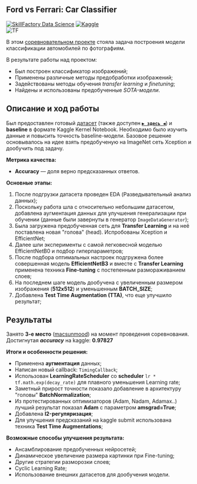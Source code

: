 ## Ford vs Ferrari: Car Classifier
[![SkillFactory Data Science](https://img.shields.io/badge/SF-Data%20Science-brightgreen)](https://skillfactory.ru/data-science)
[![Kaggle](https://img.shields.io/badge/-Kaggle-34b6ef?logo=Kaggle&logoColor=white)](https://www.kaggle.com/c/sf-dl-car-classification)\
![TF](https://img.shields.io/badge/-TensorFlow-FF6F00?logo=TensorFlow&logoColor=white)


В этом [соревновательном проекте](https://www.kaggle.com/c/sf-dl-car-classification) стояла задача построения модели классификации автомобилей по фотографиям.

В результате работы над проектом:
- Был построен классификатор изображений;
- Применены различные методы предобработки изображений;
- Задействованы методы обучения *transfer learning* и *finetuning*;
- Найдены и использованы предобученные *SOTA-модели*.

## Описание и ход работы

Был предоставлен готовый [датасет](https://www.kaggle.com/c/sf-dl-car-classification/data) (также доступен **[`▶ здесь ◀`](https://drive.google.com/drive/folders/16Uwt4yKmC7ZTGD6Igj9mDwYoo882_I_0)**) и **baseline** в формате Kaggle Kernel Notebook.
Необходимо было изучить данные и повысить точность baseline-модели.
Базовое решение основывалось на идее взять предобученую на ImageNet сеть Xception и дообучить под задачу.

**Метрика качества:**
- **Accuracy** — доля верно предсказанных ответов.

**Основные этапы:**
1. После подгрузки датасета проведен EDA (Разведывательный анализ данных);
2. Поскольку работа шла с относительно небольшим датасетом, добавлена аугментация данных для улучшения генерализации при обучении (данные были завернуты в генератор `ImageDataGenerator`);
3. Была загружена предобученная сеть для **Transfer Learning** и на неё поставлена новая "голова" (head). Испробованы Xception и EfficientNet;
4. Далее шли эксперименты с самой легковесной моделью EfficientNetB0 и подбор гиперпараметров;
5. После подбора оптимальных настроек подгружена более совершенная модель **EfficientNetB3** и вместе с **Transfer Learning** применена техника **Fine-tuning** с постепенным размораживанием слоев;
6. На последнем шаге модель дообучена с увеличенным размером изображения (**512x512**) и уменьшенным **BATCH_SIZE**;
7. Добавлена **Test Time Augmentation (TTA)**, что еще улучшило результат;


## Результаты

Занято **3-е место** ([macsunmood](https://www.kaggle.com/c/sf-dl-car-classification/leaderboard)) на момент проведения соревнования.\
Достигнутая **_accuracy_** на kaggle: **0.97827**

**Итоги и особенности решения:**
- Применена **аугментация** данных;
- Написан новый callback: `TimingCallback`;
- Использован **LearningRateScheduler** со **scheduler** `lr * tf.math.exp(decay_rate)` для плавного уменьшения Learning rate;
- Заметный прирост точности показало добавление в архитектуру "головы" **BatchNormalization**;
- Из протестированных оптимизаторов (Adam, Nadam, Adamax..) лучший результат показал **Adam** с параметром **amsgrad=True**;
- Добавлена **l2-регуляризация**;
- Для улучшения предсказаний на kaggle submit использована техника **Test Time Augmentations**;

**Возможные способы улучшения результата:**
- Ансамблирование предобученных нейросетей;
- Динамическое увеличение размера картинки при Fine-tuning;
- Другие стратегии разморозки слоев;
- Cyclic Learning Rate;
- Использование внешних датасетов для дообучения модели.
